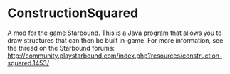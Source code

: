 ConstructionSquared
===================

A mod for the game Starbound.  This is a Java program that allows you to draw structures that can then be built in-game.  For more information, see the thread on the Starbound forums: http://community.playstarbound.com/index.php?resources/construction-squared.1453/

